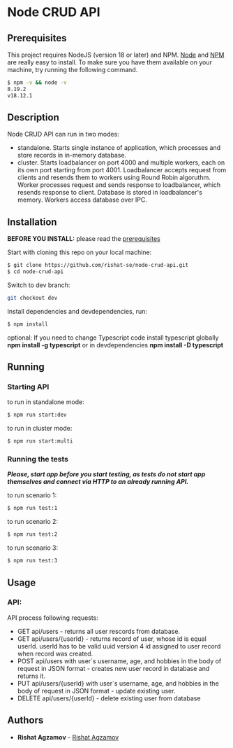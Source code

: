 # Node CRUD API

## Prerequisites

This project requires NodeJS (version 18 or later) and NPM.
[Node](http://nodejs.org/) and [NPM](https://npmjs.org/) are really easy to install.
To make sure you have them available on your machine,
try running the following command.

```sh
$ npm -v && node -v
8.19.2
v18.12.1
```

## Description

Node CRUD API can run in two modes:

- standalone. Starts single instance of application, which processes and store records in in-memory database.
- cluster. Starts loadbalancer on port 4000 and multiple workers, each on its own port starting from port 4001. Loadbalancer accepts request from clients and resends them to workers using Round Robin algoruthm. Worker processes request and sends response to loadbalancer, which resends response to client. Database is stored in loadbalancer's memory. Workers access database over IPC.

## Installation

**BEFORE YOU INSTALL:** please read the [prerequisites](#prerequisites)

Start with cloning this repo on your local machine:

```sh
$ git clone https://github.com/rishat-se/node-crud-api.git
$ cd node-crud-api
```

Switch to dev branch:

```sh
git checkout dev
```

Install dependencies and devdependencies, run:

```sh
$ npm install
```

optional: If you need to change Typescript code install typescript globally **npm install -g typescript** or in devdependencies **npm install -D typescript**

## Running

### Starting API

to run in standalone mode:

```sh
$ npm run start:dev
```

to run in cluster mode:

```sh
$ npm run start:multi
```

### Running the tests

**_Please, start app before you start testing, as tests do not start app themselves and connect via HTTP to an already running API._**

to run scenario 1:

```sh
$ npm run test:1
```

to run scenario 2:

```sh
$ npm run test:2
```

to run scenario 3:

```sh
$ npm run test:3
```

## Usage

### API:

API process following requests:

- GET api/users - returns all user rescords from database.
- GET api/users/{userId} - returns record of user, whose id is equal userId. userId has to be valid uuid version 4 id assigned to user record when record was created.
- POST api/users with user`s username, age, and hobbies in the body of request in JSON format - creates new user record in database and returns it.
- PUT api/users/{userId} with user`s username, age, and hobbies in the body of request in JSON format - update existing user.
- DELETE api/users/{userId} - delete existing user from database

## Authors

- **Rishat Agzamov** - [Rishat Agzamov](https://github.com/rishat-se)
